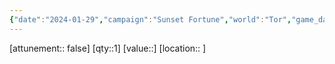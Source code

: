 ```yaml
---
{"date":"2024-01-29","campaign":"Sunset Fortune","world":"Tor","game_date":null,"type":["object Object"],"description":null,"tags":["item"],"icon":"FasCube","dg-publish":true,"permalink":"/sunset-fortune/compendium/items/sending-stone/","dgPassFrontmatter":true,"created":"2024-01-29T22:01:04.990+10:30"}
---
```


[attunement:: false]
[qty::1]
[value::]
[location:: ]